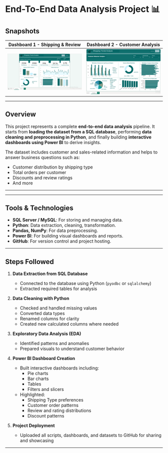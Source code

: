 # End-To-End Data Analysis Project 📊

## Snapshots

| Dashboard 1 - Shipping & Review | Dashboard 2 - Customer Analysis |
|-------------------------------|-------------------------------|
| ![Shipping & Review](./Page1.png) | ![Customer Analysis](./Page2.png) |

---

## Overview
This project represents a complete **end-to-end data analysis** pipeline. It starts from **loading the dataset from a SQL database**, performing **data cleaning and preprocessing in Python**, and finally building **interactive dashboards using Power BI** to derive insights.

The dataset includes customer and sales-related information and helps to answer business questions such as:
- Customer distribution by shipping type
- Total orders per customer
- Discounts and review ratings
- And more

---

---

## Tools & Technologies
- **SQL Server / MySQL**: For storing and managing data.
- **Python**: Data extraction, cleaning, transformation.
- **Pandas, NumPy**: For data preprocessing.
- **Power BI**: For building visual dashboards and reports.
- **GitHub**: For version control and project hosting.

---

## Steps Followed

1. **Data Extraction from SQL Database**
   - Connected to the database using Python (`pyodbc` or `sqlalchemy`)
   - Extracted required tables for analysis

2. **Data Cleaning with Python**
   - Checked and handled missing values
   - Converted data types
   - Renamed columns for clarity
   - Created new calculated columns where needed

3. **Exploratory Data Analysis (EDA)**
   - Identified patterns and anomalies
   - Prepared visuals to understand customer behavior

4. **Power BI Dashboard Creation**
   - Built interactive dashboards including:
     - Pie charts
     - Bar charts
     - Tables
     - Filters and slicers
   - Highlighted:
     - Shipping Type preferences
     - Customer order patterns
     - Review and rating distributions
     - Discount patterns

5. **Project Deployment**
   - Uploaded all scripts, dashboards, and datasets to GitHub for sharing and showcasing

---






